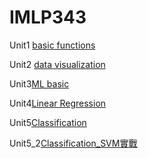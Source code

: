 # IMLP343


Unit1 [basic functions](https://github.com/ericshiao/IMLP343/tree/main/Unit01) 

Unit2 [data visualization](https://github.com/ericshiao/IMLP343/tree/main/Unit02)

Unit3[ML basic](https://github.com/ericshiao/IMLP343/tree/main/Unit03)

Unit4[Linear Regression](https://github.com/ericshiao/IMLP343/tree/main/Unit04)

Unit5[Classification](https://github.com/ericshiao/IMLP343/tree/main/Unit05)


Unit5_2[Classification_SVM實戰](https://github.com/ericshiao/IMLP343/blob/main/Unit05_2/SVM%E5%AF%A6%E6%88%B0.ipynb)

